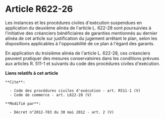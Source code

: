 # Article R622-26

Les instances et les procédures civiles d'exécution suspendues en application du deuxième alinéa de l'article L. 622-28 sont
poursuivies à l'initiative des créanciers bénéficiaires de garanties mentionnés au dernier alinéa de cet article sur
justification du jugement arrêtant le plan, selon les dispositions applicables à l'opposabilité de ce plan à l'égard des
garants. 

En application du troisième alinéa de l'article L. 622-28, ces créanciers peuvent pratiquer des mesures conservatoires dans
les conditions prévues aux articles R. 511-1 et suivants du code des procédures civiles d'exécution.

**Liens relatifs à cet article**

	**Cite**:

	  - Code des procédures civiles d'exécution - art. R511-1 (V)
	  - Code de commerce - art. L622-28 (V)

	**Modifié par**:

	  - Décret n°2012-783 du 30 mai 2012 - art. 2 (V)
